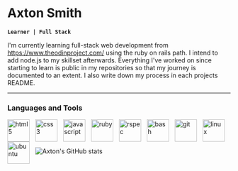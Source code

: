 # Axton Smith  

**`Learner | Full Stack`**  

I'm currently learning full-stack web development from https://www.theodinproject.com/ using the ruby on rails path. I intend to add node.js to my skillset afterwards. Everything I've worked on since starting to learn is public in my repositories so that my journey is documented to an extent. I also write down my process in each projects README.  
  
---  
  
### Languages and Tools  

<img align="left" alt="html5" width="50px" style="padding-right:10px;" src="https://cdn.jsdelivr.net/gh/devicons/devicon/icons/html5/html5-original-wordmark.svg"/>  
<img align="left" alt="css3" width="50px" style="padding-right:10px;" src="https://cdn.jsdelivr.net/gh/devicons/devicon/icons/css3/css3-original-wordmark.svg"/>  
<img align="left" alt="javascript" width="50px" style="padding-right:10px;" src="https://cdn.jsdelivr.net/gh/devicons/devicon/icons/javascript/javascript-original.svg"/>  
<img align="left" alt="ruby" width="50px" style="padding-right:10px;" src="https://cdn.jsdelivr.net/gh/devicons/devicon/icons/ruby/ruby-original-wordmark.svg"/>  
<img align="left" alt="rspec" width="50px" style="padding-right:10px;" src="https://cdn.jsdelivr.net/gh/devicons/devicon/icons/rspec/rspec-original.svg"/> 
<img align="left" alt="bash" width="50px" style="padding-right:10px;" src="https://cdn.jsdelivr.net/gh/devicons/devicon/icons/bash/bash-original.svg"/>  
<img align="left" alt="git" width="50px" style="padding-right:10px;" src="https://cdn.jsdelivr.net/gh/devicons/devicon/icons/git/git-plain.svg"/>   
<img align="left" alt="linux" width="50px" style="padding-right:10px;" src="https://cdn.jsdelivr.net/gh/devicons/devicon/icons/linux/linux-original.svg"/>
<img align="left" alt="ubuntu" width="50px" style="padding-right:10px;" src="https://cdn.jsdelivr.net/gh/devicons/devicon/icons/ubuntu/ubuntu-plain-wordmark.svg"/>
<br />  
<br /> 

---
                                                                                                                                             

![Axton's GitHub stats](https://github-readme-stats.vercel.app/api?username=axtons&theme=radical&show_icons=true)  
